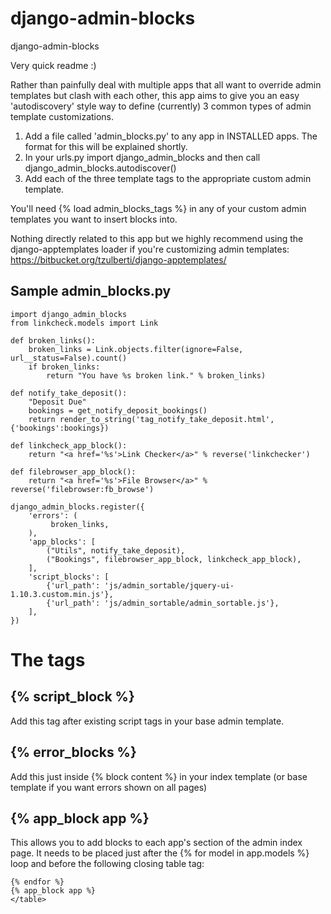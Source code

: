 django-admin-blocks
===================

django-admin-blocks


Very quick readme :)


Rather than painfully deal with multiple apps that all want to override admin templates but clash with each other, this app aims to give you an easy 'autodiscovery' style way to define (currently) 3 common types of admin template customizations.

1.  Add a file called 'admin_blocks.py' to any app in INSTALLED apps. The format for this will be explained shortly.
2. In your urls.py import django_admin_blocks and then call django_admin_blocks.autodiscover()
3. Add each of the three template tags to the appropriate custom admin template.

You'll need {% load admin_blocks_tags %} in any of your custom admin templates you want to insert blocks into.

Nothing directly related to this app but we highly recommend using the django-apptemplates loader if you're customizing admin templates: https://bitbucket.org/tzulberti/django-apptemplates/

Sample admin_blocks.py
----------------------

    import django_admin_blocks
    from linkcheck.models import Link

    def broken_links():
        broken_links = Link.objects.filter(ignore=False, url__status=False).count()
        if broken_links:
            return "You have %s broken link." % broken_links)

    def notify_take_deposit():
        "Deposit Due"
        bookings = get_notify_deposit_bookings()
        return render_to_string('tag_notify_take_deposit.html', {'bookings':bookings})
        
    def linkcheck_app_block():
        return "<a href='%s'>Link Checker</a>" % reverse('linkchecker') 

    def filebrowser_app_block():
        return "<a href='%s'>File Browser</a>" % reverse('filebrowser:fb_browse')
    
    django_admin_blocks.register({
        'errors': (
             broken_links,
        ),
        'app_blocks': [
            ("Utils", notify_take_deposit),
            ("Bookings", filebrowser_app_block, linkcheck_app_block),
        ],
        'script_blocks': [
            {'url_path': 'js/admin_sortable/jquery-ui-1.10.3.custom.min.js'},
            {'url_path': 'js/admin_sortable/admin_sortable.js'},
        ],
    })


The tags
========

{% script_block %}
------------------

Add this tag after existing script tags in your base admin template.


{% error_blocks %}
------------------

Add this just inside {% block content %} in your index template (or base template if you want errors shown on all pages)


{% app_block app %}
------------------

This allows you to add blocks to each app's section of the admin index page. It needs to be placed just after the {% for model in app.models %} loop and before the following closing table tag:

    {% endfor %}
    {% app_block app %}
    </table>
